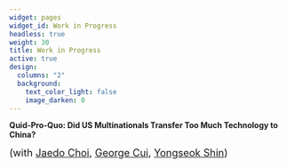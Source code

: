 ```yaml
---
widget: pages
widget_id: Work in Progress
headless: true
weight: 30
title: Work in Progress
active: true
design:
  columns: "2"
  background:
    text_color_light: false
    image_darken: 0
---
```

**Quid-Pro-Quo: Did US Multinationals Transfer Too Much Technology to China?**

<font size="4"> (with <a href="http://www.jaedochoi.com">Jaedo Choi</a>, <a href="https://sites.google.com/umich.edu/georgecui/home">George Cui</a>, <a href="https://sites.wustl.edu/yshin/"> Yongseok Shin</a>)